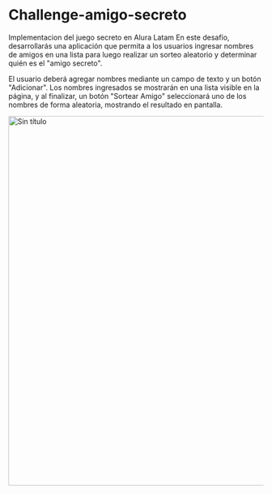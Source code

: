 # Challenge-amigo-secreto
Implementacion del juego secreto en Alura Latam
En este desafío, desarrollarás una aplicación que permita a los usuarios ingresar nombres de amigos en una lista para luego realizar un sorteo aleatorio y determinar quién es el "amigo secreto".

El usuario deberá agregar nombres mediante un campo de texto y un botón "Adicionar". Los nombres ingresados se mostrarán en una lista visible en la página, y al finalizar, un botón "Sortear Amigo" seleccionará uno de los nombres de forma aleatoria, mostrando el resultado en pantalla.

<img width="1320" height="730" alt="Sin título" src="https://github.com/user-attachments/assets/1835b002-986d-46a5-849f-a11e34f7e574" />

